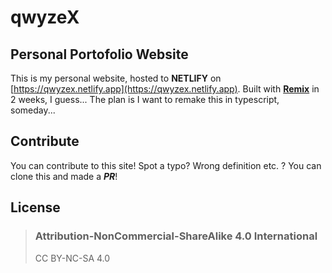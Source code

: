 # qwyzeX

## Personal Portofolio Website

This is my personal website, hosted to **NETLIFY** on [https://qwyzex.netlify.app](https://qwyzex.netlify.app). Built with [**Remix**](https://remix.run) in 2 weeks, I guess... The plan is I want to remake this in typescript, someday...

## Contribute

You can contribute to this site! Spot a typo? Wrong definition etc. ? You can clone this and made a ***PR***!

## License

> ### Attribution-NonCommercial-ShareAlike 4.0 International
> 
> CC BY-NC-SA 4.0